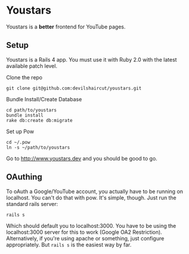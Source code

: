 # Youstars
Youstars is a **better** frontend for YouTube pages.

## Setup
Youstars is a Rails 4 app. You must use it with Ruby 2.0 with the latest available patch level.

Clone the repo
```
git clone git@github.com:devilshaircut/youstars.git
```

Bundle Install/Create Database
```
cd path/to/youstars
bundle install
rake db:create db:migrate
```

Set up Pow
```
cd ~/.pow
ln -s ~/path/to/youstars
```

Go to http://www.youstars.dev and you should be good to go.

## OAuthing

To oAuth a Google/YouTube account, you actually have to be running on localhost.  You can't do that with pow.  It's simple, though.  Just run the standard rails server:

```
rails s
```

Which should default you to localhost:3000.  You have to be using the localhost:3000 server for this to work (Google OA2 Restriction).  Alternatively, if you're using apache or something, just configure appropriately.  But ```rails s``` is the easiest way by far.
